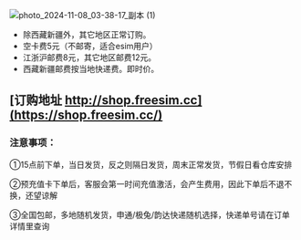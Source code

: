 ![photo_2024-11-08_03-38-17_副本 (1)](https://img.freesim.cc/ggimg/buy.jpg)

- 除西藏新疆外，其它地区正常订购。
- 空卡费5元（不邮寄，适合esim用户）
- 江浙沪邮费8元，其它地区邮费12元。
- 西藏新疆邮费按当地快递费。即时价。
## [订购地址 http://shop.freesim.cc](https://shop.freesim.cc/)
### 注意事项：

①15点前下单，当日发货，反之则隔日发货，周末正常发货，节假日看仓库安排

②预充值卡下单后，客服会第一时间充值激活，会产生费用，因此下单后不退不换，还望谅解

③全国包邮，多地随机发货，申通/极兔/韵达快递随机选择，快递单号请在订单详情里查询